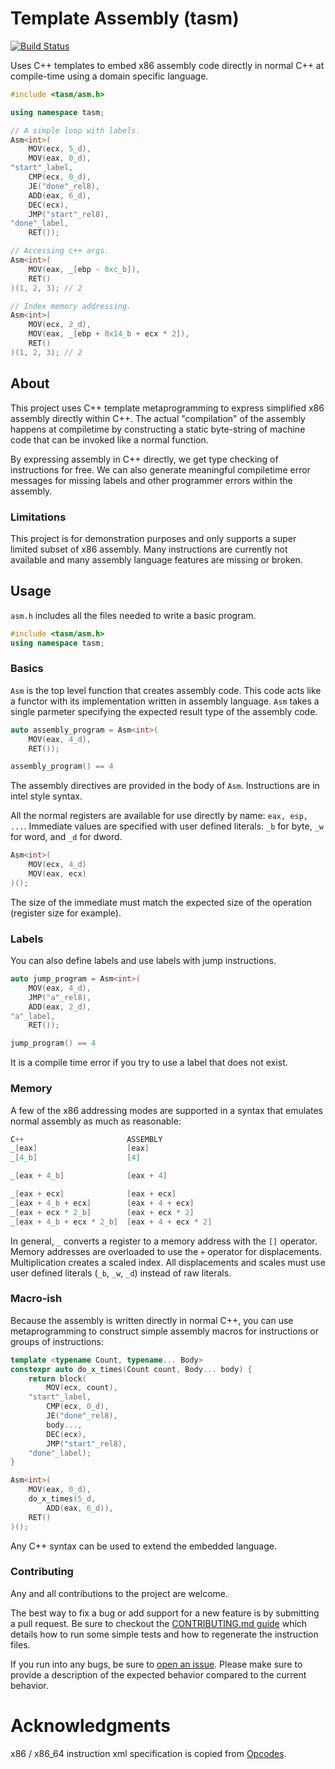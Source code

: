 # Template Assembly (tasm)

[![Build Status](https://travis-ci.org/izissise/Template-Assembly.svg?branch=master)](https://travis-ci.org/izissise/Template-Assembly)

Uses C++ templates to embed x86 assembly code directly in normal C++ at compile-time using a domain specific language.

```cpp
#include <tasm/asm.h>

using namespace tasm;

// A simple loop with labels.
Asm<int>(
    MOV(ecx, 5_d),
    MOV(eax, 0_d),
"start"_label,
    CMP(ecx, 0_d),
    JE("done"_rel8),
    ADD(eax, 6_d),
    DEC(ecx),
    JMP("start"_rel8),
"done"_label,
    RET());
```

```cpp
// Accessing c++ args.
Asm<int>(
    MOV(eax, _[ebp - 0xc_b]),
    RET()
)(1, 2, 3); // 2

// Index memory addressing.
Asm<int>(
    MOV(ecx, 2_d),
    MOV(eax, _[ebp + 0x14_b + ecx * 2]),
    RET()
)(1, 2, 3); // 2
```

## About
This project uses C++ template metaprogramming to express simplified x86 assembly directly within C++. The actual "compilation" of the assembly happens at compiletime by constructing a static byte-string of machine code that can be invoked like a normal function.

By expressing assembly in C++ directly, we get type checking of instructions for free. We can also generate meaningful compiletime error messages for missing labels and other programmer errors within the assembly.

### Limitations
This project is for demonstration purposes and only supports a super limited subset of x86 assembly. Many instructions are currently not available and many assembly language features are missing or broken.


## Usage
`asm.h` includes all the files needed to write a basic program.

```cpp
#include <tasm/asm.h>
using namespace tasm;
```

### Basics
`Asm` is the top level function that creates assembly code. This code acts like a functor with its implementation written in assembly language. `Asm` takes a single parmeter specifying the expected result type of the assembly code.

```cpp
auto assembly_program = Asm<int>(
    MOV(eax, 4_d),
    RET());

assembly_program() == 4
```

The assembly directives are provided in the body of `Asm`. Instructions are in intel style syntax.

All the normal registers are available for use directly by name: `eax, esp, ...`. Immediate values are specified with user defined literals: `_b` for byte, `_w` for word, and `_d` for dword.

```cpp
Asm<int>(
    MOV(ecx, 4_d)
    MOV(eax, ecx)
)();
```

The size of the immediate must match the expected size of the operation (register size for example).

### Labels
You can also define labels and use labels with jump instructions.

```cpp
auto jump_program = Asm<int>(
    MOV(eax, 4_d),
    JMP("a"_rel8),
    ADD(eax, 2_d),
"a"_label,
    RET());

jump_program() == 4
```

It is a compile time error if you try to use a label that does not exist.


### Memory
A few of the x86 addressing modes are supported in a syntax that emulates normal assembly as much as reasonable:

```cpp
C++                       ASSEMBLY
_[eax]                    [eax]
_[4_b]                    [4]

_[eax + 4_b]              [eax + 4]

_[eax + ecx]              [eax + ecx]
_[eax + 4_b + ecx]        [eax + 4 + ecx]
_[eax + ecx * 2_b]        [eax + ecx * 2]
_[eax + 4_b + ecx * 2_b]  [eax + 4 + ecx * 2]
```

In general, `_` converts a register to a memory address with the `[]` operator. Memory addresses are overloaded to use the `+` operator for displacements. Multiplication creates a scaled index. All displacements and scales must use user defined literals (`_b`, `_w`, `_d`) instead of raw literals.

### Macro-ish
Because the assembly is written directly in normal C++, you can use metaprogramming to construct simple assembly macros for instructions or groups of instructions:

```cpp
template <typename Count, typename... Body>
constexpr auto do_x_times(Count count, Body... body) {
    return block(
        MOV(ecx, count),
    "start"_label,
        CMP(ecx, 0_d),
        JE("done"_rel8),
        body...,
        DEC(ecx),
        JMP("start"_rel8),
    "done"_label);
}
```

```cpp
Asm<int>(
    MOV(eax, 0_d),
    do_x_times(5_d,
        ADD(eax, 6_d)),
    RET()
)();
```

Any C++ syntax can be used to extend the embedded language.


### Contributing
Any and all contributions to the project are welcome.

The best way to fix a bug or add support for a new feature is by submitting a pull request. Be sure to checkout the [CONTRIBUTING.md guide][CONTRIBUTING] which details how to run some simple tests and how to regenerate the instruction files.

If you run into any bugs, be sure to [open an issue](/issues). Please make sure to provide a description of the expected behavior compared to the current behavior.


# Acknowledgments
x86 / x86_64 instruction xml specification is copied from [Opcodes](https://github.com/Maratyszcza/Opcodes).


[CONTRIBUTING]: /blob/master/CONTRIBUTING.md

